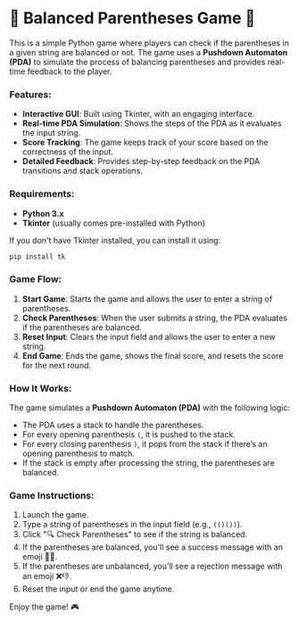 
# 🌟 Balanced Parentheses Game 🌟

This is a simple Python game where players can check if the parentheses in a given string are balanced or not. The game uses a **Pushdown Automaton (PDA)** to simulate the process of balancing parentheses and provides real-time feedback to the player.

### Features:
- **Interactive GUI**: Built using Tkinter, with an engaging interface.
- **Real-time PDA Simulation**: Shows the steps of the PDA as it evaluates the input string.
- **Score Tracking**: The game keeps track of your score based on the correctness of the input.
- **Detailed Feedback**: Provides step-by-step feedback on the PDA transitions and stack operations.

### Requirements:
- **Python 3.x**
- **Tkinter** (usually comes pre-installed with Python)

If you don't have Tkinter installed, you can install it using:
```bash
pip install tk
```

### Game Flow:
1. **Start Game**: Starts the game and allows the user to enter a string of parentheses.
2. **Check Parentheses**: When the user submits a string, the PDA evaluates if the parentheses are balanced.
3. **Reset Input**: Clears the input field and allows the user to enter a new string.
4. **End Game**: Ends the game, shows the final score, and resets the score for the next round.

### How It Works:
The game simulates a **Pushdown Automaton (PDA)** with the following logic:
- The PDA uses a stack to handle the parentheses. 
- For every opening parenthesis `(`, it is pushed to the stack.
- For every closing parenthesis `)`, it pops from the stack if there’s an opening parenthesis to match.
- If the stack is empty after processing the string, the parentheses are balanced.

### Game Instructions:
1. Launch the game.
2. Type a string of parentheses in the input field (e.g., `(()())`).
3. Click "🔍 Check Parentheses" to see if the string is balanced.
4. If the parentheses are balanced, you'll see a success message with an emoji 🎉✅.
5. If the parentheses are unbalanced, you'll see a rejection message with an emoji ❌👎.
6. Reset the input or end the game anytime.

Enjoy the game! 🎮

